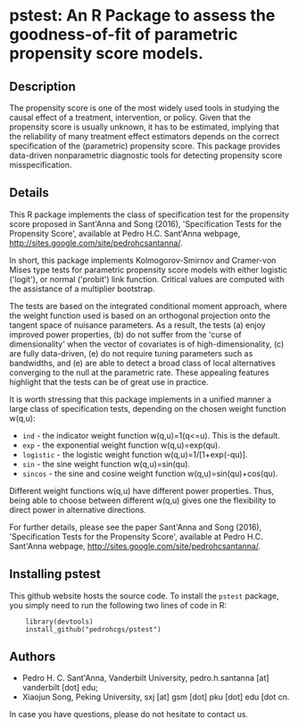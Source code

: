 # pstest: An R Package to assess the goodness-of-fit of parametric propensity score models.

## Description 
The propensity score is one of the most widely used tools in studying the causal effect
of a treatment, intervention, or policy. Given that the propensity score is usually unknown,
it has to be estimated, implying that the reliability of many treatment effect estimators depends
on the correct specification of the (parametric) propensity score. This package provides
data-driven nonparametric diagnostic tools for detecting propensity score misspecification.

## Details 
This R package implements the class of specification test for the propensity score
proposed in Sant'Anna and Song (2016), 'Specification Tests for the Propensity Score',
available at Pedro H.C. Sant'Anna webpage, http://sites.google.com/site/pedrohcsantanna/.

In short, this package implements Kolmogorov-Smirnov and Cramer-von Mises type tests
for parametric propensity score models with either logistic ('logit'), or
normal ('probit') link function. Critical values are computed with the assistance of a
multiplier bootstrap.

The tests are based on the integrated conditional moment approach, where the weight function
used is based on an orthogonal projection onto the tangent space of nuisance parameters.
As a result, the tests (a) enjoy improved power properties, (b) do not suffer from the
'curse of dimensionality' when the vector of covariates is of high-dimensionality,
(c) are fully data-driven, (e) do not require tuning parameters such as bandwidths, and
(e) are able to detect a broad class of local alternatives converging to the null at the
parametric rate. These appealing features highlight that the tests can be of great use
in practice.

It is worth stressing that this package implements in a unified manner a large class of
specification tests, depending on the chosen weight function w(q,u):
* `ind` - the indicator weight function w(q,u)=1(q<=u). This is the default.
* `exp` - the exponential weight function w(q,u)=exp(qu).
* `logistic` - the logistic weight function w(q,u)=1/[1+exp(-qu)].
* `sin` - the sine weight function w(q,u)=sin(qu).
* `sincos` - the sine and cosine weight function w(q,u)=sin(qu)+cos(qu).

Different weight functions w(q,u) have different power properties. Thus, being able to choose between different w(q,u) gives one the flexibility to direct power in alternative directions.

For further details, please see the paper Sant'Anna and Song (2016), 'Specification Tests for the Propensity Score', available at Pedro H.C. Sant'Anna webpage, http://sites.google.com/site/pedrohcsantanna/.

## Installing pstest
This github website hosts the source code. To install the `pstest` package, you simply need to run the following two lines of code in R:

        library(devtools)
        install_github("pedrohcgs/pstest")

## Authors 

* Pedro H. C. Sant'Anna, Vanderbilt University, pedro.h.santanna [at] vanderbilt [dot] edu;
* Xiaojun Song, Peking University, sxj [at] gsm [dot] pku [dot] edu [dot cn.

In case you have questions, please do not hesitate to contact us.

